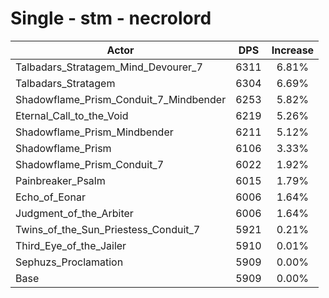 # Single - stm - necrolord
| Actor | DPS | Increase |
|---|:---:|:---:|
|Talbadars_Stratagem_Mind_Devourer_7|6311|6.81%|
|Talbadars_Stratagem|6304|6.69%|
|Shadowflame_Prism_Conduit_7_Mindbender|6253|5.82%|
|Eternal_Call_to_the_Void|6219|5.26%|
|Shadowflame_Prism_Mindbender|6211|5.12%|
|Shadowflame_Prism|6106|3.33%|
|Shadowflame_Prism_Conduit_7|6022|1.92%|
|Painbreaker_Psalm|6015|1.79%|
|Echo_of_Eonar|6006|1.64%|
|Judgment_of_the_Arbiter|6006|1.64%|
|Twins_of_the_Sun_Priestess_Conduit_7|5921|0.21%|
|Third_Eye_of_the_Jailer|5910|0.01%|
|Sephuzs_Proclamation|5909|0.00%|
|Base|5909|0.00%|
